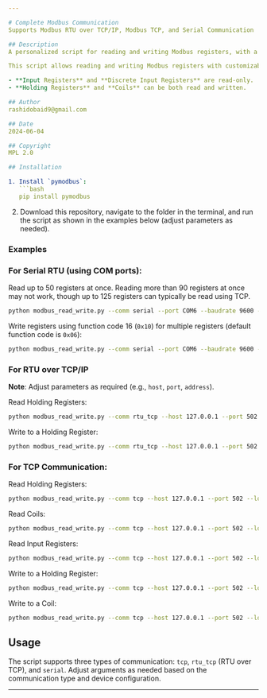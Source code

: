 ```yaml
---

# Complete Modbus Communication
Supports Modbus RTU over TCP/IP, Modbus TCP, and Serial Communication

## Description
A personalized script for reading and writing Modbus registers, with a focus on Modbus RTU over TCP/IP communication. Supports Modbus TCP, RTU over TCP, and Serial communication types.

This script allows reading and writing Modbus registers with customizable endianness settings.

- **Input Registers** and **Discrete Input Registers** are read-only.
- **Holding Registers** and **Coils** can be both read and written.

## Author
rashidobaid9@gmail.com

## Date
2024-06-04

## Copyright
MPL 2.0

## Installation

1. Install `pymodbus`:
   ```bash
   pip install pymodbus
   ```

2. Download this repository, navigate to the folder in the terminal, and run the script as shown in the examples below (adjust parameters as needed).

### Examples

### For Serial RTU (using COM ports):

Read up to 50 registers at once. Reading more than 90 registers at once may not work, though up to 125 registers can typically be read using TCP.

```bash
python modbus_read_write.py --comm serial --port COM6 --baudrate 9600 --log debug --slave_id 1 --address 1100 --function read --register_type holding --count 50 --endian little
```

Write registers using function code 16 (`0x10`) for multiple registers (default function code is `0x06`):

```bash
python modbus_read_write.py --comm serial --port COM6 --baudrate 9600 --log debug --slave_id 1 --address 166 --function write --register_type holding --count 1 --endian little --values 60 --function_code_write 0x10
```

### For RTU over TCP/IP

**Note**: Adjust parameters as required (e.g., `host`, `port`, `address`).

Read Holding Registers:

```bash
python modbus_read_write.py --comm rtu_tcp --host 127.0.0.1 --port 502 --log debug --slave_id 1 --address 128 --endian little --function read
```

Write to a Holding Register:

```bash
python modbus_read_write.py --comm rtu_tcp --host 127.0.0.1 --port 502 --log debug --slave_id 1 --address 128 --endian little --function write --value 1
```

### For TCP Communication:

Read Holding Registers:

```bash
python modbus_read_write.py --comm tcp --host 127.0.0.1 --port 502 --log debug --slave_id 1 --address 3 --function read --register_type holding --endian little --count 10
```

Read Coils:

```bash
python modbus_read_write.py --comm tcp --host 127.0.0.1 --port 502 --log debug --slave_id 1 --address 3 --function read --register_type coil --count 10
```

Read Input Registers:

```bash
python modbus_read_write.py --comm tcp --host 127.0.0.1 --port 502 --log debug --slave_id 1 --address 2 --function read --register_type input --endian little --count 1
```

Write to a Holding Register:

```bash
python modbus_read_write.py --comm tcp --host 127.0.0.1 --port 502 --log debug --slave_id 1 --address 3 --function write --value 10000 --register_type holding --endian little --count 1
```

Write to a Coil:

```bash
python modbus_read_write.py --comm tcp --host 127.0.0.1 --port 502 --log debug --slave_id 1 --address 3 --function write --value 1 --register_type coil --count 1
```

## Usage
The script supports three types of communication: `tcp`, `rtu_tcp` (RTU over TCP), and `serial`. Adjust arguments as needed based on the communication type and device configuration. 

--- 
```

